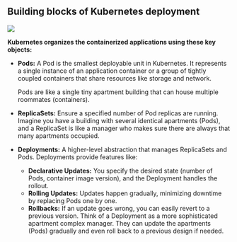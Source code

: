 ## Building blocks of Kubernetes deployment

![](https://media.chandradeoarya.com/file/CT/Pods-services-replicasets-deployments.png)

**Kubernetes organizes the containerized applications using these key objects:**

- **Pods:** A Pod is the smallest deployable unit in Kubernetes. It represents a single instance of an application container or a group of tightly coupled containers that share resources like storage and network.
    
    Pods are like a single tiny apartment building that can house multiple roommates (containers).
    
- **ReplicaSets:** Ensure a specified number of Pod replicas are running. Imagine you have a building with several identical apartments (Pods), and a ReplicaSet is like a manager who makes sure there are always that many apartments occupied.
- **Deployments:** A higher-level abstraction that manages ReplicaSets and Pods. Deployments provide features like:
    - **Declarative Updates:** You specify the desired state (number of Pods, container image version), and the Deployment handles the rollout.
    - **Rolling Updates:** Updates happen gradually, minimizing downtime by replacing Pods one by one.
    - **Rollbacks:** If an update goes wrong, you can easily revert to a previous version. Think of a Deployment as a more sophisticated apartment complex manager. They can update the apartments (Pods) gradually and even roll back to a previous design if needed.